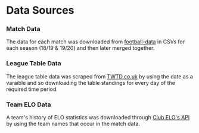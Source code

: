 # Data Sources


### Match Data
The data for each match was downloaded from [football-data](http://www.football-data.co.uk/) in CSVs for each season (18/19 & 19/20) and then later merged together.

### League Table Data
The league table data was scraped from [TWTD.co.uk](https://www.twtd.co.uk/league-tables/competition:premier-league/daterange/) by using the date as a varaible and so downloading the table standings for every day of the required time period.

### Team ELO Data
A team's history of ELO statistics was downloaded through [Club ELO's API](http://clubelo.com/API) by using the team names that occur in the match data.
